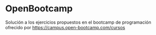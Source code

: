 # OpenBootcamp
Solución a los ejercicios propuestos en el bootcamp de programación ofrecido por https://campus.open-bootcamp.com/cursos
